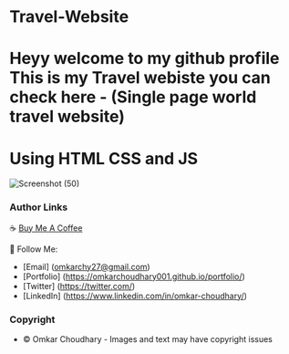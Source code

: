 # Travel-Website
# Heyy welcome to my github profile This is my Travel webiste you can check here - (Single page world travel website)
# Using HTML CSS and JS 
![Screenshot (50)](https://github.com/omkarchoudhary001/Travel-Website/assets/109873576/b3bb6012-f791-41c3-943d-775966677496)



### Author Links

☕ [Buy Me A Coffee](https://www.buymeacoffee.com/omkarchoudhary)

🚀 Follow Me:
- [Email] (omkarchy27@gmail.com)
- [Portfolio] (https://omkarchoudhary001.github.io/portfolio/)
- [Twitter] (https://twitter.com/)
- [LinkedIn] (https://www.linkedin.com/in/omkar-choudhary/)

### Copyright

- © Omkar Choudhary - Images and text may have copyright issues
